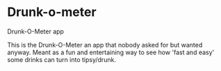 # Drunk-o-meter
Drunk-O-Meter app

This is the Drunk-O-Meter an app that nobody asked for but wanted anyway. Meant as a fun and entertaining way to see how 'fast and easy' some drinks can turn into tipsy/drunk.
